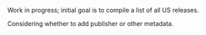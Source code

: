 Work in progress; initial goal is to compile a list of all US releases.

Considering whether to add publisher or other metadata.
